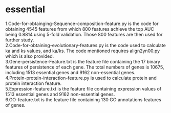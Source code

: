 # essential
1.Code-for-obtainging-Sequence-composition-feature.py is the code for obtaining 4545 features from which 800 features achieve the top AUC being 0.8814 using 5-fold validation. Those 800 features are then used for further study.      
2.Code-for-obtaining-evolutionary-features.py is the code used to calculate ka and ks values, and ka/ks. The code mentioned requires align2yn00.py which is also provided.  
3.Gene-persistence-Feature.txt is the feature file containing the 17 binary features of persistence of each gene. The total numbers of genes is 10675, including 1513 essential genes and 9162 non-essential genes.   
4.Protein-protein-interaction-feature.py is used to calculate protein and protein interaction feature.   
5.Expression-feature.txt is the feature file containing expression values of 1513 essential genes and 9162 non-essential genes.   
6.GO-feature.txt is the feature file containing 130 GO annotations features of genes. 
